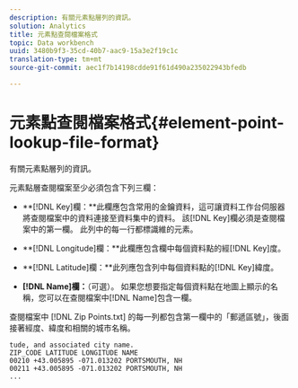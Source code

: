 ```yaml
---
description: 有關元素點層列的資訊。
solution: Analytics
title: 元素點查閱檔案格式
topic: Data workbench
uuid: 3480b9f3-35cd-40b7-aac9-15a3e2f19c1c
translation-type: tm+mt
source-git-commit: aec1f7b14198cdde91f61d490a235022943bfedb

---
```



# 元素點查閱檔案格式{#element-point-lookup-file-format}

有關元素點層列的資訊。

元素點層查閱檔案至少必須包含下列三欄：

* **[!DNL Key]欄：**此欄應包含常用的金鑰資料，這可讓資料工作台伺服器將查閱檔案中的資料連接至資料集中的資料。 該[!DNL Key]欄必須是查閱檔案中的第一欄。 此列中的每一行都標識維的元素。

* **[!DNL Longitude]欄：**此欄應包含欄中每個資料點的經[!DNL Key]度。

* **[!DNL Latitude]欄：**此列應包含列中每個資料點的[!DNL Key]緯度。

* **[!DNL Name]欄：**（可選）。 如果您想要指定每個資料點在地圖上顯示的名稱，您可以在查閱檔案中[!DNL Name]包含一欄。

查閱檔案中 [!DNL Zip Points.txt] 的每一列都包含第一欄中的「郵遞區號」，後面接著經度、緯度和相關的城市名稱。

```
tude, and associated city name.
ZIP_CODE LATITUDE LONGITUDE NAME
00210 +43.005895 -071.013202 PORTSMOUTH, NH
00211 +43.005895 -071.013202 PORTSMOUTH, NH
...
```


